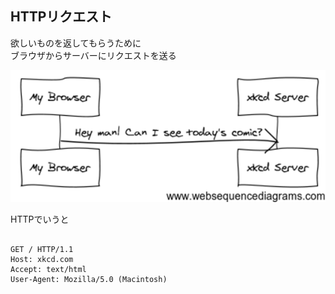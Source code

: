 ##  HTTPリクエスト

欲しいものを返してもらうために<br>
ブラウザからサーバーにリクエストを送る

![http request](img/http-request.png)

HTTPでいうと

<pre><code>
GET / HTTP/1.1
Host: xkcd.com
Accept: text/html
User-Agent: Mozilla/5.0 (Macintosh)
</code></pre>

